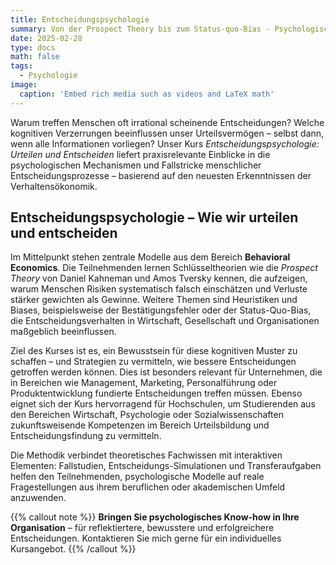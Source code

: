 ```yaml
---
title: Entscheidungspsychologie
summary: Von der Prospect Theory bis zum Status-quo-Bias - Psychologische Modelle praktisch anwenden und smarter entscheiden.
date: 2025-02-28
type: docs
math: false
tags:
  - Psychologie
image:
  caption: 'Embed rich media such as videos and LaTeX math'
---
```


Warum treffen Menschen oft irrational scheinende Entscheidungen? Welche kognitiven Verzerrungen beeinflussen unser Urteilsvermögen – selbst dann, wenn alle Informationen vorliegen? Unser Kurs *Entscheidungspsychologie: Urteilen und Entscheiden* liefert praxisrelevante Einblicke in die psychologischen Mechanismen und Fallstricke menschlicher Entscheidungsprozesse – basierend auf den neuesten Erkenntnissen der Verhaltensökonomik.


## Entscheidungspsychologie – Wie wir urteilen und entscheiden

Im Mittelpunkt stehen zentrale Modelle aus dem Bereich **Behavioral Economics**. Die Teilnehmenden lernen Schlüsseltheorien wie die *Prospect Theory* von Daniel Kahneman und Amos Tversky kennen, die aufzeigen, warum Menschen Risiken systematisch falsch einschätzen und Verluste stärker gewichten als Gewinne. Weitere Themen sind Heuristiken und Biases, beispielsweise der Bestätigungsfehler oder der Status-Quo-Bias, die Entscheidungsverhalten in Wirtschaft, Gesellschaft und Organisationen maßgeblich beeinflussen.

Ziel des Kurses ist es, ein Bewusstsein für diese kognitiven Muster zu schaffen – und Strategien zu vermitteln, wie bessere Entscheidungen getroffen werden können. Dies ist besonders relevant für Unternehmen, die in Bereichen wie Management, Marketing, Personalführung oder Produktentwicklung fundierte Entscheidungen treffen müssen. Ebenso eignet sich der Kurs hervorragend für Hochschulen, um Studierenden aus den Bereichen Wirtschaft, Psychologie oder Sozialwissenschaften zukunftsweisende Kompetenzen im Bereich Urteilsbildung und Entscheidungsfindung zu vermitteln.

Die Methodik verbindet theoretisches Fachwissen mit interaktiven Elementen: Fallstudien, Entscheidungs-Simulationen und Transferaufgaben helfen den Teilnehmenden, psychologische Modelle auf reale Fragestellungen aus ihrem beruflichen oder akademischen Umfeld anzuwenden.


{{% callout note %}}
**Bringen Sie psychologisches Know-how in Ihre Organisation** – für reflektiertere, bewusstere und erfolgreichere Entscheidungen. 
Kontaktieren Sie mich gerne für ein individuelles Kursangebot.
{{% /callout %}}